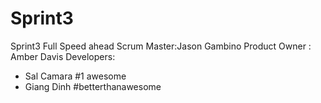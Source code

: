 # Sprint3
Sprint3 Full Speed ahead
Scrum Master:Jason Gambino
Product Owner : Amber Davis
Developers:
  - Sal Camara #1 awesome
  - Giang Dinh #betterthanawesome
